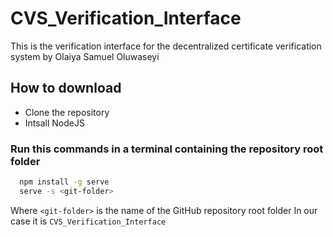 # CVS_Verification_Interface
This is the verification interface for the decentralized certificate verification system by Olaiya Samuel Oluwaseyi

## How to download
- Clone the repository
- Intsall NodeJS

### Run this commands in a terminal containing the repository root folder
```bash
  npm install -g serve
  serve -s <git-folder>
```
Where `<git-folder>` is the name of the GitHub repository root folder
In our case it is `CVS_Verification_Interface`
